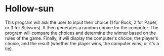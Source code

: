 # Hollow-sun

This program will ask the user to input their choice (1 for Rock, 2 for Paper, or 3 for Scissors). It then generates a random choice for the computer. The program will compare the choices and determine the winner based on the rules of the game. Finally, it will display the computer's choice, the player's choice, and the result (whether the player wins, the computer wins, or it's a tie).
